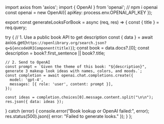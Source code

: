 import axios from 'axios';
import { OpenAI } from 'openai'; // npm i openai
const openai = new OpenAI({ apiKey: process.env.OPENAI_API_KEY });

export const generateLooksForBook = async (req, res) => {
  const { title } = req.query;

  try {
    // 1. Use a public book API to get description
    const { data } = await axios.get(`https://openlibrary.org/search.json?q=${encodeURIComponent(title)}`);
    const book = data.docs?.[0];
    const description = book?.first_sentence || book?.title;

    // 2. Send to OpenAI
    const prompt = `Given the theme of this book: "${description}", generate 3 makeup look ideas with names, colors, and moods.`;
    const completion = await openai.chat.completions.create({
      model: 'gpt-4',
      messages: [{ role: 'user', content: prompt }],
    });

    const ideas = completion.choices[0].message.content.split("\n\n");
    res.json({ data: ideas });

  } catch (error) {
    console.error("Book lookup or OpenAI failed:", error);
    res.status(500).json({ error: "Failed to generate looks." });
  }
};
